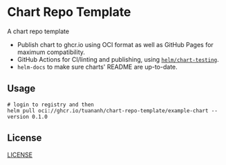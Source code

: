 # Chart Repo Template

A chart repo template

- Publish chart to ghcr.io using OCI format as well as GitHub Pages for maximum compatibility.
- GitHub Actions for CI/linting and publishing, using [`helm/chart-testing`](https://github.com/helm/chart-testing).
- `helm-docs` to make sure charts' README are up-to-date.

## Usage

```shell
# login to registry and then
helm pull oci://ghcr.io/tuananh/chart-repo-template/example-chart --version 0.1.0
```

## License

[LICENSE](./LICENSE)